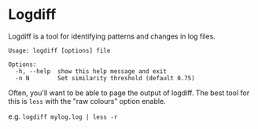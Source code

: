 # Logdiff

Logdiff is a tool for identifying patterns and changes in log files.

    Usage: logdiff [options] file

    Options:
      -h, --help  show this help message and exit
      -n N        Set similarity threshold (default 0.75)

Often, you'll want to be able to page the output of logdiff. The best tool for this is `less` with the "raw colours" option enable.

e.g. `logdiff mylog.log | less -r`
